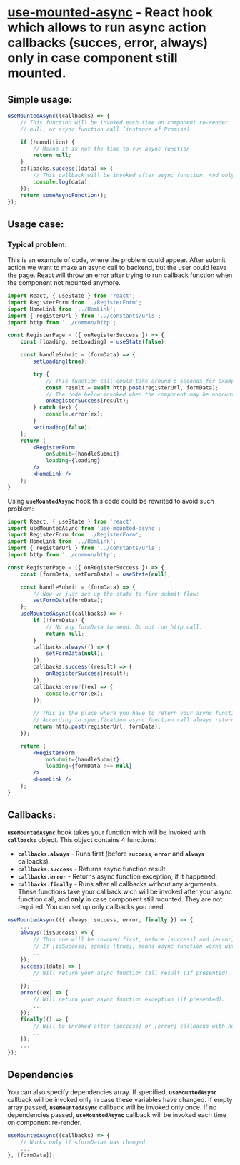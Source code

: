 # [use-mounted-async](https://github.com/thenoiro/use-async-mounted.hook) - React hook which allows to run async action callbacks (succes, error, always) only in case component still mounted.

## Simple usage:
```jsx
useMountedAsync((callbacks) => {
    // This function will be invoked each time on component re-render. It should return
    // null, or async function call (instance of Promise).

    if (!condition) {
        // Means it is not the time to run async function.
        return null;
    }
    callbacks.success((data) => {
        // This callback will be invoked after async function. And only in case component still mounted.
        console.log(data);
    });
    return someAsyncFunction();
});
```

## Usage case:
### Typical problem:
This is an example of code, where the problem could appear. After submit action we want to make an async call to backend, but the user could leave the page. React will throw an error after trying to run callback function when the component not mounted anymore.
```jsx
import React, { useState } from 'react';
import RegisterForm from './RegisterForm';
import HomeLink from '../HomLink';
import { registerUrl } from '../constants/urls';
import http from '../common/http';

const RegisterPage = ({ onRegisterSuccess }) => {
    const [loading, setLoading] = useState(false);

    const handleSubmit = (formData) => {
        setLoading(true);

        try {
            // This function call could take around 5 seconds for example:
            const result = await http.post(registerUrl, formData);
            // The code below invoked when the component may be unmounted, because the user left the page.
            onRegisterSuccess(result);
        } catch (ex) {
            console.error(ex);
        }
        setLoading(false);
    };
    return (
        <RegisterForm
            onSubmit={handleSubmit}
            loading={loading}
        />
        <HomeLink />
    );
}
```
Using **`useMountedAsync`** hook this code could be rewrited to avoid such problem:
```jsx
import React, { useState } from 'react';
import useMountedAsync from 'use-mounted-async';
import RegisterForm from './RegisterForm';
import HomeLink from '../HomLink';
import { registerUrl } from '../constants/urls';
import http from '../common/http';

const RegisterPage = ({ onRegisterSuccess }) => {
    const [formData, setFormData] = useState(null);

    const handleSubmit = (formData) => {
        // Now we just set up the state to fire submit flow:
        setFormData(formData);
    };
    useMountedAsync((callbacks) => {
        if (!formData) {
            // No any formData to send. Do not run http call.
            return null;
        }
        callbacks.always(() => {
            setFormData(null); 
        });
        callbacks.success((result) => {
            onRegisterSuccess(result);
        });
        callbacks.error((ex) => {
            console.error(ex);
        });
        
        // This is the place where you have to return your async function call.
        // According to specification async function call always returns instance of Promise.
        return http.post(registerUrl, formData);
    });

    return (
        <RegisterForm
            onSubmit={handleSubmit}
            loading={formData !== null}
        />
        <HomeLink />
    );
}
```

## Callbacks:
**`useMountedAsync`** hook takes your function wich will be invoked with **`callbacks`** object. This object contains 4 functions:
+ **`callbacks.always`** - Runs first (before **`success`**, **`error`** and **`always`** callbacks).
+ **`callbacks.success`** - Returns async function result.
+ **`callbacks.error`** - Returns async function exception, if it happened.
+ **`callbacks.finally`** - Runs after all callbacks without any arguments.
These functions take your callback wich will be invoked after your async function call, and **only** in case component still mounted. They are not required. You can set up only callbacks you need.
```jsx
useMountedAsync(({ always, success, error, finally }) => {
    ...
    always((isSuccess) => {
        // This one will be invoked first, before [success] and [error] callbacks.
        // If [isSuccess] equals [true], means async function works without exceptions.
        ...
    });
    success((data) => {
        // Will return your async function call result (if presented).
        ...
    });
    error((ex) => {
        // Will return your async function exception (if presented).
        ...
    });
    finally(() => {
        // Will be invoked after [success] or [error] callbacks with no arguments.
        ...
    });
    ...
});
```

## Dependencies
You can also specify dependencies array.
If specified, **`useMountedAsync`** callback will be invoked only in case these variables have changed.
If empty array passed, **`useMountedAsync`** callback will be invoked only once.
If no dependencies passed, **`useMountedAsync`** callback will be invoked each time on component re-render.
```jsx
useMountedAsync((callbacks) => {
    // Works only if <formData> has changed.
    ...
}, [formData]);
```